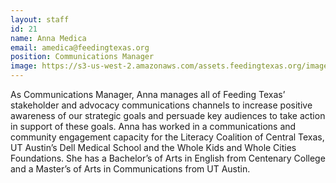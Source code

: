 ```yaml
---
layout: staff
id: 21
name: Anna Medica
email: amedica@feedingtexas.org
position: Communications Manager
image: https://s3-us-west-2.amazonaws.com/assets.feedingtexas.org/images/staff/anna-medica.JPG
---
```

As Communications Manager, Anna manages all of Feeding Texas’ stakeholder and advocacy communications channels to increase positive awareness of our strategic goals and persuade key audiences to take action in support of these goals. Anna has worked in a communications and community engagement capacity for the Literacy Coalition of Central Texas, UT Austin’s Dell Medical School and the Whole Kids and Whole Cities Foundations. She has a Bachelor’s of Arts in English from Centenary College and a Master’s of Arts in Communications from UT Austin.
